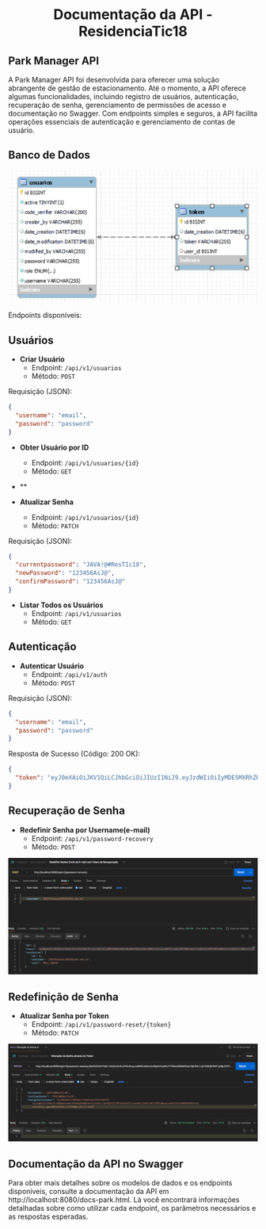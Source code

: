 <h1 align="center">Documentação da API - ResidenciaTic18</h1>

## Park Manager API

A Park Manager API foi desenvolvida para oferecer uma solução abrangente de gestão de estacionamento. Até o momento, a API oferece algumas funcionalidades, incluindo registro de usuários, autenticação, recuperação de senha, gerenciamento de permissões de acesso e documentação no Swagger. Com endpoints simples e seguros, a API facilita operações essenciais de autenticação e gerenciamento de contas de usuário.

## Banco de Dados

![Imagem do banco de dados da avaliação](DBA.png)

Endpoints disponíveis:

## Usuários

- **Criar Usuário**
  - Endpoint: `/api/v1/usuarios`
  - Método: `POST`

Requisição (JSON):
```json
{
  "username": "email",
  "password": "password"
}
```

- **Obter Usuário por ID**

  - Endpoint: `/api/v1/usuarios/{id}`
  - Método: `GET`

- **  

- **Atualizar Senha**
  - Endpoint: `/api/v1/usuarios/{id}`
  - Método: `PATCH`

Requisição (JSON):
```json
{
  "currentpassword": "JAVA!@#ResTIc18",
  "newPassword": "123456AsJ@",
  "confirmPassword": "123456AsJ@"
}
```

- **Listar Todos os Usuários**
  - Endpoint: `/api/v1/usuarios`
  - Método: `GET`

## Autenticação

- **Autenticar Usuário**
  - Endpoint: `/api/v1/auth`
  - Método: `POST`

Requisição (JSON):
```json
{
  "username": "email",
  "password": "password"
}
```

Resposta de Sucesso (Código: 200 OK):
```json
{
  "token": "eyJ0eXAiOiJKV1QiLCJhbGciOiJIUzI1NiJ9.eyJzdWIiOiIyMDE5MXRhZHNzYWowMDI2QGlmYmEuZWR1LmJyIiwiaWF0IjoxNzE1NTU0NzAwLCJleHAiOjE3MTU1NTUwMDAsInJvbGUiOiJBRE1JTiJ9.koMjMKTz6b1MMWxNnKgoOalkGV8RH017P7K303UE2m4"
}
```

## Recuperação de Senha

- **Redefinir Senha por Username(e-mail)**
  - Endpoint: `/api/v1/password-recovery`
  - Método: `POST`

![Imagem da requisição POST para envio de e-mail](Post.png)

## Redefinição de Senha

- **Atualizar Senha por Token**
  - Endpoint: `/api/v1/password-reset/{token}`
  - Método: `PATCH`

![Imagem da requisição PATCH para alterar a senha](Patch-alterar-senha.png)

## Documentação da API no Swagger

Para obter mais detalhes sobre os modelos de dados e os endpoints disponíveis, consulte a documentação da API em http://localhost:8080/docs-park.html. Lá você encontrará informações detalhadas sobre como utilizar cada endpoint, os parâmetros necessários e as respostas esperadas.
